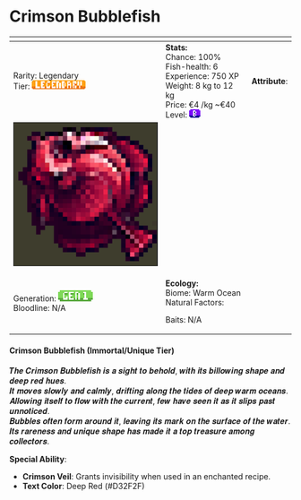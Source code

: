 # Crimson Bubblefish



<table data-view="cards"><thead><tr><th></th><th></th><th></th></tr></thead><tbody><tr><td>Rarity: Legendary<br>Tier: <img src="../../../../../.gitbook/assets/rarity_legendary (1).png" alt="" data-size="original"></td><td><strong>Stats:</strong><br>Chance: 100%<br>Fish-health: 6<br>Experience: 750 XP<br>Weight: 8 kg to 12 kg<br>Price: €4 /kg  ~€40<br>Level:  <img src="../../../../../.gitbook/assets/image (77).png" alt=""></td><td><strong>Attribute</strong>: </td></tr><tr><td><img src="../../../../../.gitbook/assets/image (12).png" alt="" data-size="original"></td><td></td><td></td></tr><tr><td>Generation: <img src="../../../../../.gitbook/assets/gen1 (1).png" alt=""><br>Bloodline: N/A</td><td><p><strong>Ecology:</strong> <br>Biome: Warm Ocean<br>Natural Factors: </p><p>Baits: N/A<br></p></td><td></td></tr></tbody></table>

#### **Crimson Bubblefish** (Immortal/Unique Tier)

𝑻𝒉𝒆 𝑪𝒓𝒊𝒎𝒔𝒐𝒏 𝑩𝒖𝒃𝒃𝒍𝒆𝒇𝒊𝒔𝒉 𝒊𝒔 𝒂 𝒔𝒊𝒈𝒉𝒕 𝒕𝒐 𝒃𝒆𝒉𝒐𝒍𝒅, 𝒘𝒊𝒕𝒉 𝒊𝒕𝒔 𝒃𝒊𝒍𝒍𝒐𝒘𝒊𝒏𝒈 𝒔𝒉𝒂𝒑𝒆 𝒂𝒏𝒅 𝒅𝒆𝒆𝒑 𝒓𝒆𝒅 𝒉𝒖𝒆𝒔.\
𝑰𝒕 𝒎𝒐𝒗𝒆𝒔 𝒔𝒍𝒐𝒘𝒍𝒚 𝒂𝒏𝒅 𝒄𝒂𝒍𝒎𝒍𝒚, 𝒅𝒓𝒊𝒇𝒕𝒊𝒏𝒈 𝒂𝒍𝒐𝒏𝒈 𝒕𝒉𝒆 𝒕𝒊𝒅𝒆𝒔 𝒐𝒇 𝒅𝒆𝒆𝒑 𝒘𝒂𝒓𝒎 𝒐𝒄𝒆𝒂𝒏𝒔.\
𝑨𝒍𝒍𝒐𝒘𝒊𝒏𝒈 𝒊𝒕𝒔𝒆𝒍𝒇 𝒕𝒐 𝒇𝒍𝒐𝒘 𝒘𝒊𝒕𝒉 𝒕𝒉𝒆 𝒄𝒖𝒓𝒓𝒆𝒏𝒕, 𝒇𝒆𝒘 𝒉𝒂𝒗𝒆 𝒔𝒆𝒆𝒏 𝒊𝒕 𝒂𝒔 𝒊𝒕 𝒔𝒍𝒊𝒑𝒔 𝒑𝒂𝒔𝒕 𝒖𝒏𝒏𝒐𝒕𝒊𝒄𝒆𝒅.\
𝑩𝒖𝒃𝒃𝒍𝒆𝒔 𝒐𝒇𝒕𝒆𝒏 𝒇𝒐𝒓𝒎 𝒂𝒓𝒐𝒖𝒏𝒅 𝒊𝒕, 𝒍𝒆𝒂𝒗𝒊𝒏𝒈 𝒊𝒕𝒔 𝒎𝒂𝒓𝒌 𝒐𝒏 𝒕𝒉𝒆 𝒔𝒖𝒓𝒇𝒂𝒄𝒆 𝒐𝒇 𝒕𝒉𝒆 𝒘𝒂𝒕𝒆𝒓.\
𝑰𝒕𝒔 𝒓𝒂𝒓𝒆𝒏𝒆𝒔𝒔 𝒂𝒏𝒅 𝒖𝒏𝒊𝒒𝒖𝒆 𝒔𝒉𝒂𝒑𝒆 𝒉𝒂𝒔 𝒎𝒂𝒅𝒆 𝒊𝒕 𝒂 𝒕𝒐𝒑 𝒕𝒓𝒆𝒂𝒔𝒖𝒓𝒆 𝒂𝒎𝒐𝒏𝒈 𝒄𝒐𝒍𝒍𝒆𝒄𝒕𝒐𝒓𝒔.

**Special Ability**:

* **Crimson Veil**: Grants invisibility when used in an enchanted recipe.
* **Text Color**: Deep Red (#D32F2F)
